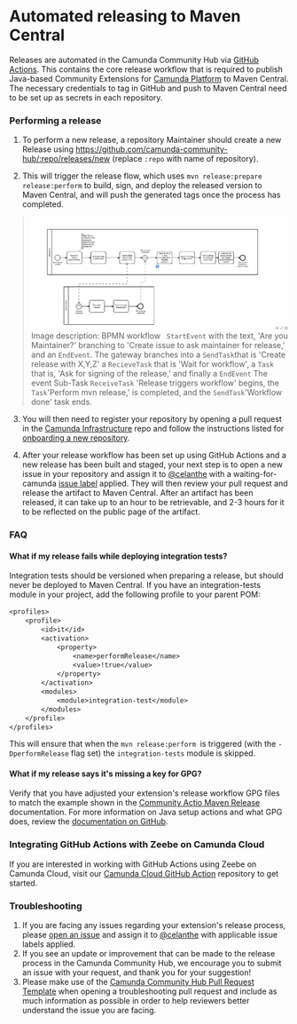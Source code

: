 # Automated releasing to Maven Central

Releases are automated in the Camunda Community Hub via [GitHub Actions](https://github.com/camunda-community-hub/community-action-maven-release). This contains the core release workflow that is required to publish Java-based Community Extensions for [Camunda Platform](https://camunda.com/products/camunda-bpm/) to Maven Central. The necessary credentials to tag in GitHub and push to Maven Central need to be set up as secrets in each repository.

### Performing a release

1. To perform a new release, a repository Maintainer should create a new Release using https://github.com/camunda-community-hub/:repo/releases/new (replace `:repo` with name of repository). 

2. This will trigger the release flow, which uses `mvn release:prepare release:perform` to build, sign, and deploy the released version to Maven Central, and will push the generated tags once the process has completed.

> ![A BPMN diagram of the release workflow](https://github.com/camunda-community-hub/community/blob/main/assets/ReleaseDiagram.png)
> Image description: BPMN workflow <code> StartEvent</code> with the text, 'Are you Maintainer?' branching to 'Create issue to ask maintainer for release,' and an <code>EndEvent</code>. 
> The gateway branches into a <code>SendTask</code>that is 'Create release with X,Y,Z' a <code>RecieveTask</code> that is 'Wait for workflow', a <code>Task</code> that is, 'Ask for signing of the release,' and finally a <code>EndEvent</code>
> The event Sub-Task <code>ReceiveTask</code> 'Release triggers workflow' begins, the <code>Task</code>'Perform mvn release,' is completed, and the <code>SendTask</code>'Workflow done' task ends.

3. You will then need to register your repository by opening a pull request in the [Camunda Infrastructure](https://github.com/camunda-community-hub/infrastructure) repo and follow the instructions listed for [onboarding a new repository](https://github.com/camunda-community-hub/infrastructure#use-case-onboarding-a-new-community-hub-repository).

4. After your release workflow has been set up using GitHub Actions and a new release has been built and staged, your next step is to open a new issue in your repository and assign it to [@celanthe](https://github.com/celanthe) with a waiting-for-camunda [issue label](https://github.com/camunda-community-hub/template-repo/labels) applied. They will then review your pull request and release the artifact to Maven Central. After an artifact has been released, it can take up to an hour to be retrievable, and 2-3 hours for it to be reflected on the public page of the artifact.

### FAQ

#### What if my release fails while deploying integration tests?

Integration tests should be versioned when preparing a release, but should never be deployed to Maven Central. If you have an integration-tests module in your project, add the following profile to your parent POM:

```
<profiles>
    <profile>
        <id>it</id>
        <activation>
            <property>
                <name>performRelease</name>
                <value>!true</value>
            </property>
        </activation>
        <modules>
            <module>integration-test</module>
        </modules>
    </profile>
</profiles>
```

This will ensure that when the `mvn release:perform `is triggered (with the `-DperformRelease` flag set) the `integration-tests` module is skipped.

#### What if my release says it's missing a key for GPG?

Verify that you have adjusted your extension's release workflow GPG files to match the example shown in the [Community Actio Maven Release](https://github.com/camunda-community-hub/community-action-maven-release/blob/22004c20cb61979859e889cf17081b3e886849b8/example-workflows/java11/deploy.yml#L25-L30) documentation. For more information on Java setup actions and what GPG does, review the [documentation on GitHub](https://github.com/actions/setup-java/blob/main/docs/advanced-usage.md#gpg).

### Integrating GitHub Actions with Zeebe on Camunda Cloud

If you are interested in working with GitHub Actions using Zeebe on Camunda Cloud, visit our [Camunda Cloud GitHub Action](https://github.com/camunda-community-hub/camunda-cloud-github-action) repository to get started.

### Troubleshooting

1. If you are facing any issues regarding your extension's release process, please [open an issue](https://github.com/camunda-community-hub/community-action-maven-release/issues) and assign it to [@celanthe](https://github.com/celanthe) with applicable issue labels applied.
2. If you see an update or improvement that can be made to the release process in the Camunda Community Hub, we encourage you to submit an issue with your request, and thank you for your suggestion!
3. Please make use of the [Camunda Community Hub Pull Request Template](https://github.com/camunda-community-hub/community/issues/new?assignees=&labels=&template=camunda-community-hub-pull-request-template.md&title=Pull+Request) when opening a troubleshooting pull request and include as much information as possible in order to help reviewers better understand the issue you are facing.

